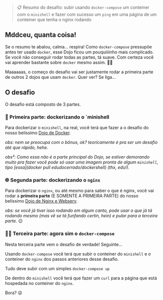 
> 📋 Resumo do desafio: subir usando `docker-compose` um conteiner com o `minishell` e fazer com sucesso um `ping` em uma página de um conteiner que tenha o nginx rodando

## Mddceu, quanta coisa!

Se o resumo te abalou, calma... respira! Como `docker-compose` pressupõe antes ter usado `docker`, esse Dojo ficou um pouquiiiinho mais complicado. Se você não conseguir rodar todas as partes, tá suave. Com certeza você vai aprender bastante sobre `docker` mesmo assim. 👊🏾

Maaaaaas, o começo do desafio vai ser justamente rodar a primeira parte de outros 2 dojos que usam `docker`. Quer ver? Se liga...

## O desafio

O desafio está composto de 3 partes.

### 🐋 Primeira parte:  dockerizando o `minishell

Para dockerizar o `minishell`, na real, você terá que fazer a o desafio do nosso belíssimo [Dojo de Docker](https://github.com/42sp/dojos/blob/main/Docker/%F0%9F%90%8B%20Dojo%20de%20Docker.md).

*obs: nem se preocupa com o bônus, ok? teoricamente é pra ser um desafio até que rápido, hehe.*

*obs²: Como essa não é a parte principal do Dojo, se estiver demorando muito pra fazer você pode só usar uma imagem pronta de algum `minishell`, tipo [essa](docker pull edudocerrado/dockershell) (thx, edu!).*

### 🌐 Segunda parte: dockerizando o `nginx`

Para dockerizar o `nginx`, ou até mesmo para saber o que é nginx, você vai rodar a **primeira parte** (E SOMENTE A PRIMEIRA PARTE) do nosso belíssimo [Dojo de Nginx e Webserv](https://github.com/42sp/dojos/tree/main/Nginx%20-%20Webserv#dojo-de-nginx-e-webserv).

*obs: se você já tiver isso rodando em algum canto, pode usar o que já tá rodando mesmo (mas vê se tá funfando certin, hein) e pular para a terceira parte.* 😉

### 🐋🐋 Terceira parte: agora sim o `docker-compose`

Nesta terceira parte vem o desafio de verdade! Seguinte...

Usando `docker-compose` você terá que subir o conteiner do `minishell` e o conteiner do `nginx` dos passos anteriores desse desafio. 

Tudo deve subir com um simples `docker-compose up`

De dentro do `minishell` você terá que fazer um `curl` para a página que está hospedada no conteiner do `nginx`.

Bora? 😜